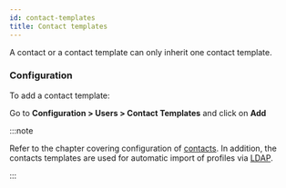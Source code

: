 ```yaml
---
id: contact-templates
title: Contact templates
---
```


A contact or a contact template can only inherit one contact template.

### Configuration

To add a contact template:

Go to **Configuration > Users > Contact Templates** and click on **Add**

:::note

Refer to the chapter covering configuration of [contacts](create-users-manually.md). In addition, the contacts templates are used for automatic import of profiles via [LDAP](../administration/parameters/ldap-Ldap.md).

:::